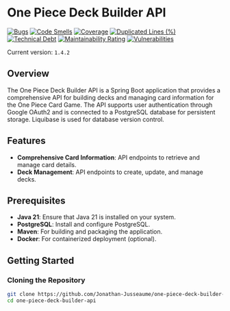 # One Piece Deck Builder API

[![Bugs](https://sonarcloud.io/api/project_badges/measure?project=Jonathan-Jusseaume_one_piece_deck_builder_api&metric=bugs)](https://sonarcloud.io/summary/new_code?id=Jonathan-Jusseaume_one_piece_deck_builder_api) [![Code Smells](https://sonarcloud.io/api/project_badges/measure?project=Jonathan-Jusseaume_one_piece_deck_builder_api&metric=code_smells)](https://sonarcloud.io/summary/new_code?id=Jonathan-Jusseaume_one_piece_deck_builder_api) [![Coverage](https://sonarcloud.io/api/project_badges/measure?project=Jonathan-Jusseaume_one_piece_deck_builder_api&metric=coverage)](https://sonarcloud.io/summary/new_code?id=Jonathan-Jusseaume_one_piece_deck_builder_api) [![Duplicated Lines (%)](https://sonarcloud.io/api/project_badges/measure?project=Jonathan-Jusseaume_one_piece_deck_builder_api&metric=duplicated_lines_density)](https://sonarcloud.io/summary/new_code?id=Jonathan-Jusseaume_one_piece_deck_builder_api) [![Technical Debt](https://sonarcloud.io/api/project_badges/measure?project=Jonathan-Jusseaume_one_piece_deck_builder_api&metric=sqale_index)](https://sonarcloud.io/summary/new_code?id=Jonathan-Jusseaume_one_piece_deck_builder_api) [![Maintainability Rating](https://sonarcloud.io/api/project_badges/measure?project=Jonathan-Jusseaume_one_piece_deck_builder_api&metric=sqale_rating)](https://sonarcloud.io/summary/new_code?id=Jonathan-Jusseaume_one_piece_deck_builder_api) [![Vulnerabilities](https://sonarcloud.io/api/project_badges/measure?project=Jonathan-Jusseaume_one_piece_deck_builder_api&metric=vulnerabilities)](https://sonarcloud.io/summary/new_code?id=Jonathan-Jusseaume_one_piece_deck_builder_api)

Current version: `1.4.2`

## Overview

The One Piece Deck Builder API is a Spring Boot application that provides a comprehensive API for building decks and
managing card information for the One Piece Card Game. The API supports user authentication through Google OAuth2 and is
connected to a PostgreSQL database for persistent storage. Liquibase is used for database version control.

## Features

- **Comprehensive Card Information**: API endpoints to retrieve and manage card details.
- **Deck Management**: API endpoints to create, update, and manage decks.

## Prerequisites

- **Java 21**: Ensure that Java 21 is installed on your system.
- **PostgreSQL**: Install and configure PostgreSQL.
- **Maven**: For building and packaging the application.
- **Docker**: For containerized deployment (optional).

## Getting Started

### Cloning the Repository

```sh
git clone https://github.com/Jonathan-Jusseaume/one-piece-deck-builder-api.git
cd one-piece-deck-builder-api
